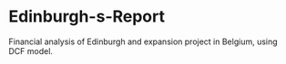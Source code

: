 # Edinburgh-s-Report
Financial analysis of Edinburgh and expansion project in Belgium, using DCF model.
